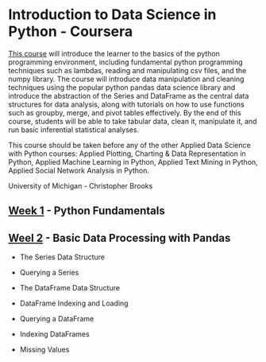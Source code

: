 # Introduction to Data Science in Python - Coursera

[This course](https://www.coursera.org/learn/python-data-analysis/) will introduce the learner to the basics of the python programming environment, including fundamental python programming techniques such as lambdas, reading and manipulating csv files, and the numpy library. The course will introduce data manipulation and cleaning techniques using the popular python pandas data science library and introduce the abstraction of the Series and DataFrame as the central data structures for data analysis, along with tutorials on how to use functions such as groupby, merge, and pivot tables effectively. By the end of this course, students will be able to take tabular data, clean it, manipulate it, and run basic inferential statistical analyses. 

This course should be taken before any of the other Applied Data Science with Python courses: Applied Plotting, Charting & Data Representation in Python, Applied Machine Learning in Python, Applied Text Mining in Python, Applied Social Network Analysis in Python.

University of Michigan - Christopher Brooks

## [Week 1](Week_1.ipynb) - Python Fundamentals


## [Weel 2](Week_2.ipynb) - Basic Data Processing with Pandas

- The Series Data Structure

- Querying a Series

- The DataFrame Data Structure

- DataFrame Indexing and Loading

- Querying a DataFrame

- Indexing DataFrames

- Missing Values

